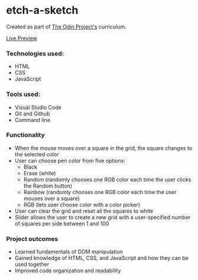 # etch-a-sketch
Created as part of [The Odin Project's](https://www.theodinproject.com/paths/foundations/courses/foundations/lessons/etch-a-sketch-project) curriculum.

[Live Preview](https://htmlpreview.github.io/?https://github.com/juliakempton/etch-a-sketch/blob/main/index.html)

### Technologies used:
* HTML
* CSS
* JavaScript

### Tools used:
* Visual Studio Code
* Git and Github
* Command line

### Functionality
* When the mouse moves over a square in the grid, the square changes to the selected color
* User can choose pen color from five options:
    * Black
    * Erase (white)
    * Random (randomly chooses one RGB color each time the user clicks the Random button)
    * Rainbow (randomly chooses one RGB color each time the user mouses over a square)
    * RGB (lets user choose color with a color picker)
* User can clear the grid and reset all the squares to white
* Slider allows the user to create a new grid with a user-specified number of squares per side between 1 and 100

### Project outcomes
* Learned fundamentals of DOM manipulation
* Gained knowledge of HTML, CSS, and JavaScript and how they can be used together
* Improved code organization and readability
